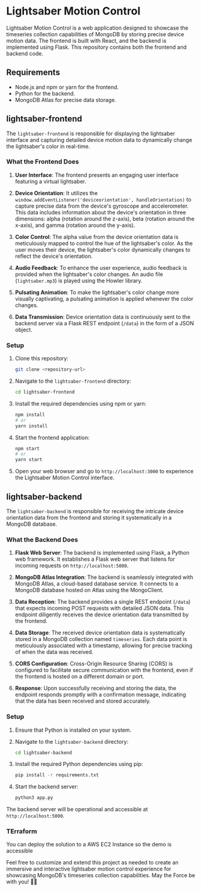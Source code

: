 # Lightsaber Motion Control

Lightsaber Motion Control is a web application designed to showcase the timeseries collection capabilities of MongoDB by storing precise device motion data. The frontend is built with React, and the backend is implemented using Flask. This repository contains both the frontend and backend code.

## Requirements

- Node.js and npm or yarn for the frontend.
- Python for the backend.
- MongoDB Atlas for precise data storage.

## lightsaber-frontend

The `lightsaber-frontend` is responsible for displaying the lightsaber interface and capturing detailed device motion data to dynamically change the lightsaber's color in real-time.

### What the Frontend Does

1. **User Interface**: The frontend presents an engaging user interface featuring a virtual lightsaber.

2. **Device Orientation**: It utilizes the `window.addEventListener('deviceorientation', handleOrientation)` to capture precise data from the device's gyroscope and accelerometer. This data includes information about the device's orientation in three dimensions: alpha (rotation around the z-axis), beta (rotation around the x-axis), and gamma (rotation around the y-axis).

3. **Color Control**: The alpha value from the device orientation data is meticulously mapped to control the hue of the lightsaber's color. As the user moves their device, the lightsaber's color dynamically changes to reflect the device's orientation.

4. **Audio Feedback**: To enhance the user experience, audio feedback is provided when the lightsaber's color changes. An audio file (`lightsaber.mp3`) is played using the Howler library.

5. **Pulsating Animation**: To make the lightsaber's color change more visually captivating, a pulsating animation is applied whenever the color changes.

6. **Data Transmission**: Device orientation data is continuously sent to the backend server via a Flask REST endpoint (`/data`) in the form of a JSON object.

### Setup

1. Clone this repository:

   ```bash
   git clone <repository-url>
   ```

2. Navigate to the `lightsaber-frontend` directory:

   ```bash
   cd lightsaber-frontend
   ```

3. Install the required dependencies using npm or yarn:

   ```bash
   npm install
   # or
   yarn install
   ```

4. Start the frontend application:

   ```bash
   npm start
   # or
   yarn start
   ```

5. Open your web browser and go to `http://localhost:3000` to experience the Lightsaber Motion Control interface.

## lightsaber-backend

The `lightsaber-backend` is responsible for receiving the intricate device orientation data from the frontend and storing it systematically in a MongoDB database.

### What the Backend Does

1. **Flask Web Server**: The backend is implemented using Flask, a Python web framework. It establishes a Flask web server that listens for incoming requests on `http://localhost:5000`.

2. **MongoDB Atlas Integration**: The backend is seamlessly integrated with MongoDB Atlas, a cloud-based database service. It connects to a MongoDB database hosted on Atlas using the MongoClient.

3. **Data Reception**: The backend provides a single REST endpoint (`/data`) that expects incoming POST requests with detailed JSON data. This endpoint diligently receives the device orientation data transmitted by the frontend.

4. **Data Storage**: The received device orientation data is systematically stored in a MongoDB collection named `timeseries`. Each data point is meticulously associated with a timestamp, allowing for precise tracking of when the data was received.

5. **CORS Configuration**: Cross-Origin Resource Sharing (CORS) is configured to facilitate secure communication with the frontend, even if the frontend is hosted on a different domain or port.

6. **Response**: Upon successfully receiving and storing the data, the endpoint responds promptly with a confirmation message, indicating that the data has been received and stored accurately.

### Setup

1. Ensure that Python is installed on your system.

2. Navigate to the `lightsaber-backend` directory:

   ```bash
   cd lightsaber-backend
   ```

3. Install the required Python dependencies using pip:

   ```bash
   pip install -r requirements.txt
   ```

4. Start the backend server:

   ```bash
   python3 app.py
   ```

The backend server will be operational and accessible at `http://localhost:5000`.

### TErraform
You can deploy the solution to a AWS EC2 Instance so the demo is accessible

Feel free to customize and extend this project as needed to create an immersive and interactive lightsaber motion control experience for showcasing MongoDB's timeseries collection capabilities. May the Force be with you! 🌌🚀